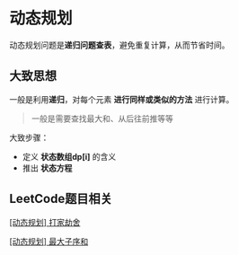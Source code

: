 # 动态规划

动态规划问题是**递归问题查表**，避免重复计算，从而节省时间。

## 大致思想
一般是利用**递归**，对每个元素 **进行同样或类似的方法** 进行计算。
> 一般是需要查找最大和、从后往前推等等

大致步骤：
 - 定义 **状态数组dp[i]** 的含义
 - 推出 **状态方程**

## LeetCode题目相关
[[动态规划] 打家劫舍](./0198-house-robber.md)

[[动态规划] 最大子序和](./0053-maximum-sum-subarray.md)

